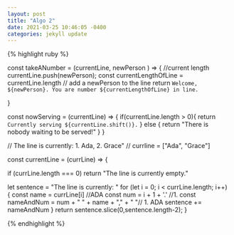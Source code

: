 ```yaml
---
layout: post
title: "Algo 2"
date: 2021-03-25 10:46:05 -0400
categories: jekyll update
---
```


{% highlight ruby %}

const takeANumber = (currentLine, newPerson ) => {
//current length
currentLine.push(newPerson);
const currentLengthOfLine = currentLine.length
// add a newPerson to the line
return `Welcome, ${newPerson}. You are number ${currentLengthOfLine} in line.`

}

const nowServing = (currentLine) => {
if(currentLine.length > 0){
return `Currently serving ${currentLine.shift()}.`
} else {
return "There is nobody waiting to be served!"
}
}

// The line is currently: 1. Ada, 2. Grace"
// currline = ["Ada", "Grace"]

const currentLine = (currLine) => {

if (currLine.length === 0) return "The line is currently empty."

let sentence = "The line is currently: "
for (let i = 0; i < currLine.length; i++) {
const name = currLine[i] //ADA
const num = i + 1 + '.' //1.
const nameAndNum = num + " " + name + "," + " "// 1. ADA
sentence += nameAndNum
}
return sentence.slice(0,sentence.length-2);
}

{% endhighlight %}
